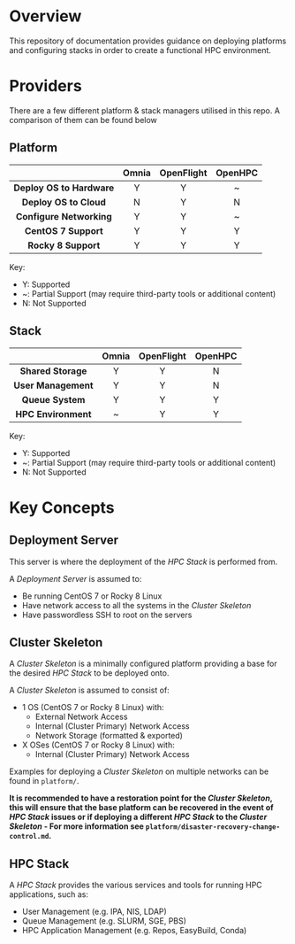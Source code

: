 # Overview 

This repository of documentation provides guidance on deploying platforms and configuring stacks in order to create a functional HPC environment. 

# Providers

There are a few different platform & stack managers utilised in this repo. A comparison of them can be found below

## Platform

|                           | Omnia | OpenFlight | OpenHPC |
| :-----------------------: | :---: | :--------: | :-----: |
| **Deploy OS to Hardware** |   Y   |     Y      |    ~    |
| **Deploy OS to Cloud**    |   N   |     Y      |    N    |
| **Configure Networking**  |   Y   |     Y      |    ~    |
| **CentOS 7 Support**      |   Y   |     Y      |    Y    |
| **Rocky 8 Support**       |   Y   |     Y      |    Y    |

Key:
- Y: Supported
- ~: Partial Support (may require third-party tools or additional content) 
- N: Not Supported

## Stack

|                     | Omnia | OpenFlight | OpenHPC |
| :-----------------: | :---: | :--------: | :-----: |
| **Shared Storage**  |   Y   |     Y      |    N    |
| **User Management** |   Y   |     Y      |    N    |
| **Queue System**    |   Y   |     Y      |    Y    |
| **HPC Environment** |   ~   |     Y      |    Y    |

Key:
- Y: Supported
- ~: Partial Support (may require third-party tools or additional content) 
- N: Not Supported

# Key Concepts 

## Deployment Server

This server is where the deployment of the _HPC Stack_ is performed from.

A _Deployment Server_ is assumed to:
- Be running CentOS 7 or Rocky 8 Linux 
- Have network access to all the systems in the _Cluster Skeleton_
- Have passwordless SSH to root on the servers

## Cluster Skeleton

A _Cluster Skeleton_ is a minimally configured platform providing a base for the desired _HPC Stack_ to be deployed onto.

A _Cluster Skeleton_ is assumed to consist of:
- 1 OS (CentOS 7 or Rocky 8 Linux) with:
    - External Network Access
    - Internal (Cluster Primary) Network Access
    - Network Storage (formatted & exported)
- X OSes (CentOS 7 or Rocky 8 Linux) with:
    - Internal (Cluster Primary) Network Access

Examples for deploying a _Cluster Skeleton_ on multiple networks can be found in `platform/`.

**It is recommended to have a restoration point for the _Cluster Skeleton_, this will ensure that the base platform can be recovered in the event of _HPC Stack_ issues or if deploying a different _HPC Stack_ to the _Cluster Skeleton_ - For more information see `platform/disaster-recovery-change-control.md`.**

## HPC Stack

A _HPC Stack_ provides the various services and tools for running HPC applications, such as:
- User Management (e.g. IPA, NIS, LDAP)
- Queue Management (e.g. SLURM, SGE, PBS)
- HPC Application Management (e.g. Repos, EasyBuild, Conda)

